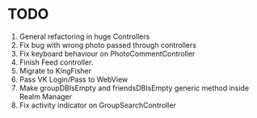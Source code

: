# TODO

1. General refactoring in huge Controllers 
2. Fix bug with wrong photo passed through controllers
3. Fix keyboard behaviour on PhotoCommentController
4. Finish Feed controller.
5. Migrate  to KingFisher
6. Pass VK Login/Pass to WebView
7. Make groupDBIsEmpty and friendsDBIsEmpty generic method inside Realm Manager
8. Fix activity indicator on GroupSearchController
